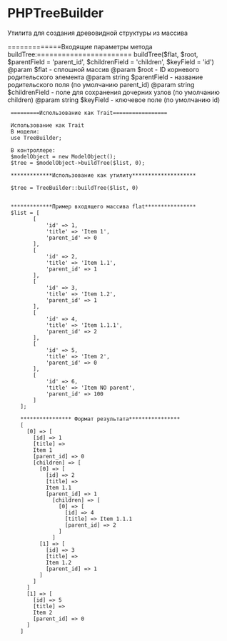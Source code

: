 # PHPTreeBuilder
Утилита для создания древовидной структуры из массива

=============Входящие параметры метода buildTree:=======================
     buildTree($flat, $root, $parentField = 'parent_id', $childrenField = 'children', $keyField = 'id')
     @param $flat - сплошной массив
     @param $root - ID корневого родительского элемента
     @param string $parentField - название родительского поля (по умолчанию parent_id)
     @param string $childrenField - поле для сохранения дочерних узлов (по умолчанию children)
     @param string $keyField - ключевое поле (по умолчанию id)
     
     =========Использование как Trait=================
     
     Использование как Trait
     В модели:
     use TreeBuilder;
     
     В контроллере:
     $modelObject = new ModelObject();
     $tree = $modelObject->buildTree($list, 0);
     
     *************Использование как утилиту********************
     
     $tree = TreeBuilder::buildTree($list, 0)
     
     
     *************Пример входящего массива flat****************
     $list = [
            [
                'id' => 1,
                'title' => 'Item 1',
                'parent_id' => 0
            ],
            [
                'id' => 2,
                'title' => 'Item 1.1',
                'parent_id' => 1
            ],
            [
                'id' => 3,
                'title' => 'Item 1.2',
                'parent_id' => 1
            ],
            [
                'id' => 4,
                'title' => 'Item 1.1.1',
                'parent_id' => 2
            ],
            [
                'id' => 5,
                'title' => 'Item 2',
                'parent_id' => 0
            ],
            [
                'id' => 6,
                'title' => 'Item NO parent',
                'parent_id' => 100
            ]
        ];
        
        **************** Формат результата****************
        [ 
          [0] => [
            [id] => 1 
            [title] => 
            Item 1 
            [parent_id] => 0 
            [children] => [
              [0] => [
                [id] => 2 
                [title] => 
                Item 1.1 
                [parent_id] => 1 
                  [children] => [
                    [0] => [
                      [id] => 4 
                      [title] => Item 1.1.1 
                      [parent_id] => 2 
                    ]
                  ]
              [1] => [ 
                [id] => 3 
                [title] => 
                Item 1.2 
                [parent_id] => 1 
              ]
            ]
          ]  
          [1] => [
            [id] => 5 
            [title] => 
            Item 2 
            [parent_id] => 0 
          ]
        ]
     
